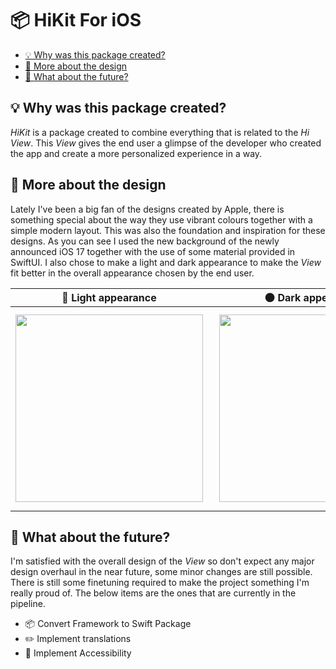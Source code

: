 # 📦 HiKit For iOS

- [💡 Why was this package created?](#bulb-why-was-this-package-created)
- [🎨 More about the design](#art-more-about-the-design)
- [🔮 What about the future?](#crystal_ball-what-about-the-future)

## :bulb: Why was this package created?

*HiKit* is a package created to combine everything that is related to the *Hi View*. This *View* gives the end user a glimpse of the developer who created the app and create a more personalized experience in a way. 

## :art: More about the design

Lately I've been a big fan of the designs created by Apple, there is something special about the way they use vibrant colours together with a simple modern layout. This was also the foundation and inspiration for these designs. As you can see I used the new background of the newly announced iOS 17 together with the use of some material provided in SwiftUI. I also chose to make a light and dark appearance to make the *View* fit better in the overall appearance chosen by the end user.

| :high_brightness: Light appearance | :new_moon: Dark appearance |
|--|--|
| <img src="https://github.com/GillesSchelback/HiKit/assets/72620339/263e1622-a513-4a1a-a1f7-ad92f24e209a"  width="300"> | <img src="https://github.com/GillesSchelback/HiKit/assets/72620339/361a0d64-3269-4d2a-bff4-ec545319293c"  width="300" style="padding:10px"> |


## :crystal_ball: What about the future?

I'm satisfied with the overall design of the *View* so don't expect any major design overhaul in the near future, some minor changes are still possible. There is still some finetuning required to make the project something I'm really proud of. The below items are the ones that are currently in the pipeline. 

<ul>
  <li>📦 Convert Framework to Swift Package</li>
  <li>✏️ Implement translations</li>
  <li>📳 Implement Accessibility</li>
</ul>
